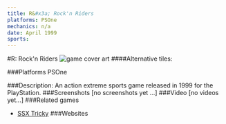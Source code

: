 ```yaml
---
title: R&#x3a; Rock'n Riders
platforms: PSOne
mechanics: n/a
date: April 1999
sports: 
---
```

#R: Rock'n Riders
![game cover art](//images.igdb.com/igdb/image/upload/t_cover_big/cv3nlccfbjumzwspwzm1.jpg "Logo Title Text 1")
####Alternative tiles:

###Platforms
PSOne

###Description:
An action extreme sports game released in 1999 for the PlayStation.
###Screenshots
[no screenshots yet ...]
###Video
[no videos yet...]
###Related games
* [SSX Tricky](/games/ssx-tricky-4176/)
###Websites

